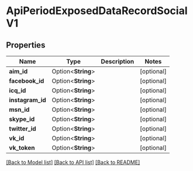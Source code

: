 # ApiPeriodExposedDataRecordSocialV1

## Properties

Name | Type | Description | Notes
------------ | ------------- | ------------- | -------------
**aim_id** | Option<**String**> |  | [optional]
**facebook_id** | Option<**String**> |  | [optional]
**icq_id** | Option<**String**> |  | [optional]
**instagram_id** | Option<**String**> |  | [optional]
**msn_id** | Option<**String**> |  | [optional]
**skype_id** | Option<**String**> |  | [optional]
**twitter_id** | Option<**String**> |  | [optional]
**vk_id** | Option<**String**> |  | [optional]
**vk_token** | Option<**String**> |  | [optional]

[[Back to Model list]](../README.md#documentation-for-models) [[Back to API list]](../README.md#documentation-for-api-endpoints) [[Back to README]](../README.md)
